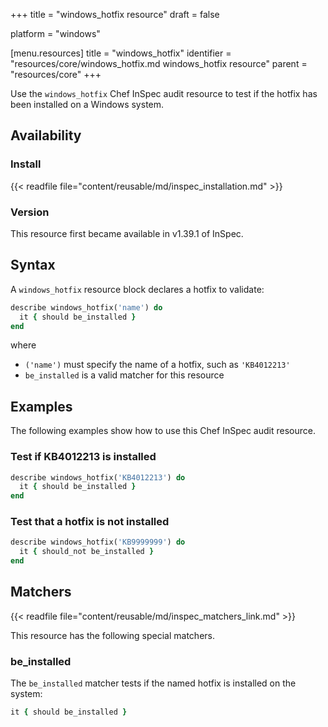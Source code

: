 +++
title = "windows_hotfix resource"
draft = false

platform = "windows"

[menu.resources]
    title = "windows_hotfix"
    identifier = "resources/core/windows_hotfix.md windows_hotfix resource"
    parent = "resources/core"
+++

Use the `windows_hotfix` Chef InSpec audit resource to test if the hotfix has been installed on a Windows system.

## Availability

### Install

{{< readfile file="content/reusable/md/inspec_installation.md" >}}

### Version

This resource first became available in v1.39.1 of InSpec.

## Syntax

A `windows_hotfix` resource block declares a hotfix to validate:

```ruby
describe windows_hotfix('name') do
  it { should be_installed }
end
```

where

- `('name')` must specify the name of a hotfix, such as `'KB4012213'`
- `be_installed` is a valid matcher for this resource

## Examples

The following examples show how to use this Chef InSpec audit resource.

### Test if KB4012213 is installed

```ruby
describe windows_hotfix('KB4012213') do
  it { should be_installed }
end
```

### Test that a hotfix is not installed

```ruby
describe windows_hotfix('KB9999999') do
  it { should_not be_installed }
end
```

## Matchers

{{< readfile file="content/reusable/md/inspec_matchers_link.md" >}}

This resource has the following special matchers.

### be_installed

The `be_installed` matcher tests if the named hotfix is installed on the system:

```ruby
it { should be_installed }
```
